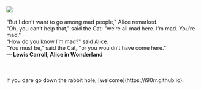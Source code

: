 <img src="https://github.com/i90rr/i90rr.github.io/blob/master/resources/cheshire_inverted.png">
</br></br>
“But I don’t want to go among mad people," Alice remarked.</br>
"Oh, you can’t help that," said the Cat: "we’re all mad here. I’m mad. You’re mad."</br>
"How do you know I’m mad?" said Alice.</br>
"You must be," said the Cat, "or you wouldn’t have come here.”</br>
<b>― Lewis Carroll, Alice in Wonderland</b>
</br></br></br></br>
If you dare go down the rabbit hole, [welcome](https://i90rr.github.io).